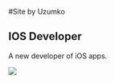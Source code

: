 #Site by Uzumko

## IOS Developer

A new developer of iOS apps.


![](https://sun9-43.userapi.com/c5552/u4597220/-6/w_97b81a02.jpg)
